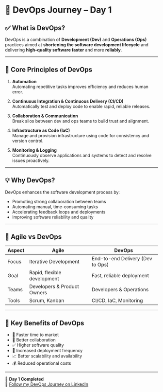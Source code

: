 
# 🚀 DevOps Journey – Day 1

## ✅ What is DevOps?

DevOps is a combination of **Development (Dev)** and **Operations (Ops)** practices aimed at **shortening the software development lifecycle** and delivering **high-quality software faster** and more **reliably**.

---

## 🧱 Core Principles of DevOps

1. **Automation**  
   Automating repetitive tasks improves efficiency and reduces human error.

2. **Continuous Integration & Continuous Delivery (CI/CD)**  
   Automatically test and deploy code to enable rapid, reliable releases.

3. **Collaboration & Communication**  
   Break silos between dev and ops teams to build trust and alignment.

4. **Infrastructure as Code (IaC)**  
   Manage and provision infrastructure using code for consistency and version control.

5. **Monitoring & Logging**  
   Continuously observe applications and systems to detect and resolve issues proactively.

---

## 💡 Why DevOps?

DevOps enhances the software development process by:

- Promoting strong collaboration between teams
- Automating manual, time-consuming tasks
- Accelerating feedback loops and deployments
- Improving software reliability and quality

---

## 🔁 Agile vs DevOps

| Aspect | Agile | DevOps |
|--------|-------|--------|
| Focus | Iterative Development | End-to-end Delivery (Dev to Ops) |
| Goal | Rapid, flexible development | Fast, reliable deployment |
| Teams | Developers & Product Owners | Developers & Operations |
| Tools | Scrum, Kanban | CI/CD, IaC, Monitoring |

---

## 🌟 Key Benefits of DevOps

- 🚀 Faster time to market  
- 🤝 Better collaboration  
- ✅ Higher software quality  
- 🔁 Increased deployment frequency  
- 📈 Better scalability and availability  
- 💰 Reduced operational costs

---

📅 **Day 1 Completed**  
🔗 [Follow my DevOps Journey on LinkedIn](https://www.linkedin.com/in/iamdommathamari)
